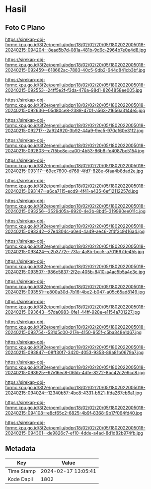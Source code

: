 # Hasil

## Foto C Plano

https://sirekap-obj-formc.kpu.go.id/3f2e/pemilu/pdpr/18/02/02/20/05/1802022005018-20240215-094204--8ead5b7d-081a-481b-9d6c-2964b7e0e4d8.jpg

https://sirekap-obj-formc.kpu.go.id/3f2e/pemilu/pdpr/18/02/02/20/05/1802022005018-20240215-092459--618662ac-7883-40c5-9db2-644d841cb3bf.jpg

https://sirekap-obj-formc.kpu.go.id/3f2e/pemilu/pdpr/18/02/02/20/05/1802022005018-20240215-092553--24ff5e2f-f3da-476a-98d1-8264858ee005.jpg

https://sirekap-obj-formc.kpu.go.id/3f2e/pemilu/pdpr/18/02/02/20/05/1802022005018-20240215-092636--05d80ce8-2389-4701-a563-21656a3144e5.jpg

https://sirekap-obj-formc.kpu.go.id/3f2e/pemilu/pdpr/18/02/02/20/05/1802022005018-20240215-092717--2a924920-3b92-44a9-9ec5-970cf60e31f2.jpg

https://sirekap-obj-formc.kpu.go.id/3f2e/pemilu/pdpr/18/02/02/20/05/1802022005018-20240215-092803--c7f5bc8e-ca00-4b53-86b8-fe4087bc5154.jpg

https://sirekap-obj-formc.kpu.go.id/3f2e/pemilu/pdpr/18/02/02/20/05/1802022005018-20240215-093117--69ec7600-d768-4fd7-828e-6faa4b8dad2e.jpg

https://sirekap-obj-formc.kpu.go.id/3f2e/pemilu/pdpr/18/02/02/20/05/1802022005018-20240215-093147--a6ca7115-ecd9-4f41-a435-6ef12112257d.jpg

https://sirekap-obj-formc.kpu.go.id/3f2e/pemilu/pdpr/18/02/02/20/05/1802022005018-20240215-093256--3529d05a-8920-4e3b-8bd5-319990ee011c.jpg

https://sirekap-obj-formc.kpu.go.id/3f2e/pemilu/pdpr/18/02/02/20/05/1802022005018-20240215-093342--27e4304c-a0e4-4a49-ae46-2f4f3c9416a4.jpg

https://sirekap-obj-formc.kpu.go.id/3f2e/pemilu/pdpr/18/02/02/20/05/1802022005018-20240215-093424--c2b3772e-73fa-4a8b-bcc5-a701667de455.jpg

https://sirekap-obj-formc.kpu.go.id/3f2e/pemilu/pdpr/18/02/02/20/05/1802022005018-20240215-093507--986c5837-2f2e-405b-8410-a4ac5b5a4c3c.jpg

https://sirekap-obj-formc.kpu.go.id/3f2e/pemilu/pdpr/18/02/02/20/05/1802022005018-20240215-093551--e800a30d-7b16-4be2-b047-a05c65ad8149.jpg

https://sirekap-obj-formc.kpu.go.id/3f2e/pemilu/pdpr/18/02/02/20/05/1802022005018-20240215-093643--57da0983-0fe1-44ff-928e-e1154a701227.jpg

https://sirekap-obj-formc.kpu.go.id/3f2e/pemilu/pdpr/18/02/02/20/05/1802022005018-20240215-093754--531d5c00-217e-4150-955f-c5ba348e1d67.jpg

https://sirekap-obj-formc.kpu.go.id/3f2e/pemilu/pdpr/18/02/02/20/05/1802022005018-20240215-093847--08ff30f7-3420-4053-9358-89a81b0679a7.jpg

https://sirekap-obj-formc.kpu.go.id/3f2e/pemilu/pdpr/18/02/02/20/05/1802022005018-20240215-093925--97e16ec8-065b-4dfe-8272-8bc42c2e9cc8.jpg

https://sirekap-obj-formc.kpu.go.id/3f2e/pemilu/pdpr/18/02/02/20/05/1802022005018-20240215-094024--12340b57-4bc8-4331-b521-ffda267cb6a1.jpg

https://sirekap-obj-formc.kpu.go.id/3f2e/pemilu/pdpr/18/02/02/20/05/1802022005018-20240215-094108--e8cf65c2-6825-4b9f-8368-9b17f064fd40.jpg

https://sirekap-obj-formc.kpu.go.id/3f2e/pemilu/pdpr/18/02/02/20/05/1802022005018-20240215-094301--de9826c7-ef10-4dde-a4ad-8d1d82b974fb.jpg


## Metadata

| Key        | Value               |
| ---------- | ------------------- |
| Time Stamp | 2024-02-17 13:05:41 |
| Kode Dapil | 1802                |



